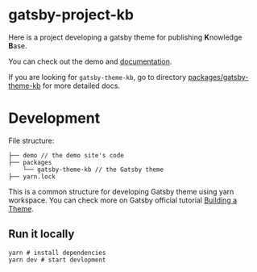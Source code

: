 gatsby-project-kb
===

Here is a project developing a gatsby theme for publishing **K**nowledge **B**ase.

You can check out the demo and [documentation](https://hikerpig.github.io/gatsby-project-kb/).

If you are looking for `gatsby-theme-kb`, go to directory [packages/gatsby-theme-kb](https://github.com/hikerpig/gatsby-project-kb/tree/master/packages/gatsby-theme-kb) for more detailed docs.

# Development

File structure:

```
├── demo // the demo site's code
├── packages
    └── gatsby-theme-kb // the Gatsby theme
├── yarn.lock
```

This is a common structure for developing Gatsby theme using yarn workspace. You can check more on Gatsby official tutorial [Building a Theme](https://www.gatsbyjs.com/tutorial/building-a-theme/).

## Run it locally

```
yarn # install dependencies
yarn dev # start devlopment
```